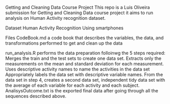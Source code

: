 Getting and Cleaning Data Course Project
This repo is a Luis Oliveira submission for Getting and Cleaning Data course project it aims to run analysis on Human Activity recognition dataset.

Dataset
Human Activity Recognition Using smartphones

Files
CodeBook.md a code book that describes the variables, the data, and  transformations performed to get and clean up the data

run_analysis.R performs the data preparation folloinwg  the 5 steps required:
Merges the train and the test sets to create one data set.
Extracts only the measurements on the mean and standard deviation for each measurement.
Uses descriptive activity names to name the activities in the data set
Appropriately labels the data set with descriptive variable names.
From the data set in step 4, creates a second data set, independent tidy data set with the average of each variable for each activity and each subject.
AnalisysOutcome.txt is the exported final data after going through all the sequences described above.